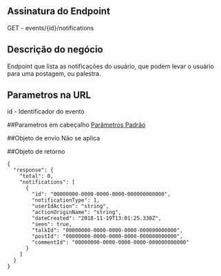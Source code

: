 ## Assinatura do Endpoint
GET - events/{id}/notifications

## Descrição do negócio
Endpoint que lista as notificações do usuário, que podem levar o usuário para uma postagem, ou palestra.

## Parametros na URL
id - Identificador do evento

##Parametros em cabeçalho
[Parâmetros Padrão](/API-\(Endpoints\)/Parâmetros-Padrão)

##Objeto de envio
Não se aplica

##Objeto de retorno

```
{
  "response": {
    "total": 0,
    "notifications": [
      {
        "id": "00000000-0000-0000-0000-000000000000",
        "notificationType": 1,
        "userIdAction": "string",
        "actionOriginName": "string",
        "dateCreated": "2018-11-19T13:01:25.330Z",
        "seen": true,
        "talkId": "00000000-0000-0000-0000-000000000000",
        "postId": "00000000-0000-0000-0000-000000000000",
        "commentId": "00000000-0000-0000-0000-000000000000"
      }
    ]
  }
}
```